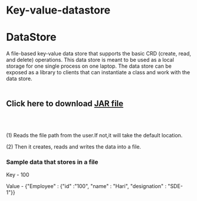 # Key-value-datastore
# DataStore
A file-based key-value data store that supports the basic CRD (create, read, and delete) operations. This data store is meant to be used as a local storage for one single process on one laptop. The data store can be exposed as a library to clients that can instantiate a class and work with the data store.
<br/>
<br/>
<h2> Click here to download <a href="https://github.com/Hariharanb47/Key-value-datastore/blob/main/filebased/out/artifacts/filebased_jar/filebased.jar">JAR file</a> </h2><br/>
  <br/>
  <p> (1) Reads the file path from the user.If not,it will take the default location.</p>
  <p> (2) Then it creates, reads and writes the data into a file. </p>
  <h3> Sample data that stores in a file </h3>
  <p> Key - 100 </p>
  <p> Value - {"Employee" : {"id" :"100", "name" : "Hari", "designation" : "SDE- 1"}}</p>

